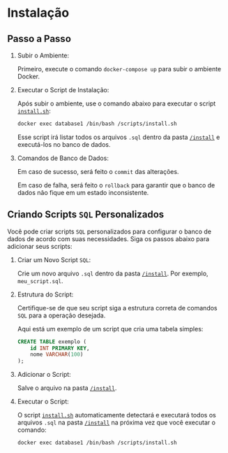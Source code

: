 # Instalação

## Passo a Passo

1. Subir o Ambiente:

    Primeiro, execute o comando `docker-compose up` para subir o ambiente Docker.

2. Executar o Script de Instalação:

    Após subir o ambiente, use o comando abaixo para executar o script [`install.sh`](../install.sh):

    ```bash
    docker exec database1 /bin/bash /scripts/install.sh
    ```

    Esse script irá listar todos os arquivos `.sql` dentro da pasta [`/install`](../install/) e executá-los no banco de dados.

3. Comandos de Banco de Dados:

    Em caso de sucesso, será feito o `commit` das alterações.

    Em caso de falha, será feito o `rollback` para garantir que o banco de dados não fique em um estado inconsistente.

## Criando Scripts `SQL` Personalizados

Você pode criar scripts `SQL` personalizados para configurar o banco de dados de acordo com suas necessidades. Siga os passos abaixo para adicionar seus scripts:

1. Criar um Novo Script `SQL`:

    Crie um novo arquivo `.sql` dentro da pasta [`/install`](../install/). Por exemplo, `meu_script.sql`.

2. Estrutura do Script:

    Certifique-se de que seu script siga a estrutura correta de comandos `SQL` para a operação desejada.

    Aqui está um exemplo de um script que cria uma tabela simples:

    ```sql
    CREATE TABLE exemplo (
        id INT PRIMARY KEY,
        nome VARCHAR(100)
    );
    ```

3. Adicionar o Script:

    Salve o arquivo na pasta [`/install`](../install/).

4. Executar o Script:

    O script [`install.sh`](../install.sh) automaticamente detectará e executará todos os arquivos `.sql` na pasta [`/install`](../install/) na próxima vez que você executar o comando:

    ```bash
    docker exec database1 /bin/bash /scripts/install.sh
    ```
